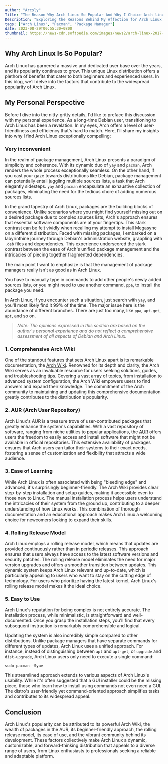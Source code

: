 ```yaml
---
author: "Arcsly"
Title: "The Reason Why Arch linux So Popular And Why I Choice Arch linux"
Description: "Exploring the Reasons Behind My Affection for Arch Linux: Unveiling the Charms of Arch Linux"
tags: ["Arch Linux", "Pacman", "Package Manager"]
date: 2023-08-29T00:55:30+0800
thumbnail: https://news-cdn.softpedia.com/images/news2/arch-linux-2017-08-01-available-to-download-as-first-iso-powered-by-linux-4-12-517342-2.jpg
---
```


## Why Arch Linux Is So Popular?

Arch Linux has garnered a massive and dedicated user base over the years, and its popularity continues to grow. This unique Linux distribution offers a plethora of benefits that cater to both beginners and experienced users. In this blog, we'll delve into the factors that contribute to the widespread popularity of Arch Linux.

## My Personal Perspective

Before I dive into the nitty-gritty details, I'd like to preface this discussion with my personal experience. As a long-time Debian user, transitioning to Arch Linux has been a revelation. In my eyes, Arch offers a level of user-friendliness and efficiency that's hard to match. Here, I'll share my insights into why I find Arch Linux exceptionally compelling:

### Very inconvenient

In the realm of package management, Arch Linux presents a paradigm of simplicity and coherence. With its dynamic duo of `yay` and `pacman`, Arch renders the whole process exceptionally seamless. On the other hand, if you cast your gaze towards distributions like Debian, package management can potentially entail juggling multiple sources lists, a task that Arch elegantly sidesteps. `yay` and `pacman` encapsulate an exhaustive collection of packages, eliminating the need for the tedious chore of adding numerous sources lists.

In the grand tapestry of Arch Linux, packages are the building blocks of convenience. Unlike scenarios where you might find yourself missing out on a desired package due to complex sources lists, Arch's approach ensures that essential software components are at your fingertips. This stark contrast can be felt vividly when recalling my attempt to install Megasync on a different distribution. Faced with missing packages, I embarked on a labyrinthine journey through Debian's administration website, grappling with `.deb` files and dependencies. This experience underscored the stark contrast between the ease of Arch's unified package management and the intricacies of piecing together fragmented dependencies.

The main point I want to emphasize is that the management of package managers really isn't as good as in Arch Linux.

You have to manually type in commands to add other people's newly added sources lists, or you might need to use another command, `ppa`, to install the package you need.

In Arch Linux, if you encounter such a situation, just search with `yay`, and you'll most likely find it 99% of the time. The major issue here is the abundance of different branches. There are just too many, like `ppa`, `apt-get`, `apt`, and so on.

>*Note: The opinions expressed in this section are based on the author's personal experience and do not reflect a comprehensive assessment of all aspects of Debian and Arch Linux.*

### 1. **Comprehensive Arch Wiki**

One of the standout features that sets Arch Linux apart is its remarkable documentation, the [Arch Wiki](https://wiki.archlinux.org/). Renowned for its depth and clarity, the Arch Wiki serves as an invaluable resource for users seeking solutions, guides, and troubleshooting tips. Covering a vast array of topics, from installation to advanced system configuration, the Arch Wiki empowers users to find answers and expand their knowledge. The commitment of the Arch community to maintaining and updating this comprehensive documentation greatly contributes to the distribution's popularity.

### 2. **AUR (Arch User Repository)**

Arch Linux's AUR is a treasure trove of user-contributed packages that greatly enhance the system's capabilities. With a vast repository of software, ranging from niche utilities to popular applications, the [AUR](https://aur.archlinux.org/) offers users the freedom to easily access and install software that might not be available in official repositories. This extensive availability of packages ensures that Arch users can tailor their systems to their exact needs, fostering a sense of customization and flexibility that attracts a wide audience.

### 3. **Ease of Learning**

While Arch Linux is often associated with being "bleeding edge" and advanced, it's surprisingly beginner-friendly. The Arch Wiki provides clear step-by-step installation and setup guides, making it accessible even to those new to Linux. The manual installation process helps users understand the intricacies of their system from the ground up, contributing to a deeper understanding of how Linux works. This combination of thorough documentation and an educational approach makes Arch Linux a welcoming choice for newcomers looking to expand their skills.

### 4. **Rolling Release Model**

Arch Linux employs a rolling release model, which means that updates are provided continuously rather than in periodic releases. This approach ensures that users always have access to the latest software versions and security patches. The rolling release model eliminates the need for major version upgrades and offers a smoother transition between updates. This dynamic system keeps Arch Linux relevant and up-to-date, which is particularly appealing to users who want to stay on the cutting edge of technology. For users who prioritize having the latest kernel, Arch Linux's rolling release model makes it the ideal choice.

### 5. **Easy to Use**

Arch Linux's reputation for being complex is not entirely accurate. The installation process, while minimalistic, is straightforward and well-documented. Once you grasp the installation steps, you'll find that every subsequent instruction is remarkably comprehensible and logical.

Updating the system is also incredibly simple compared to other distributions. Unlike package managers that have separate commands for different types of updates, Arch Linux uses a unified approach. For instance, instead of distinguishing between `apt` and `apt-get`, or `upgrade` and `dist-upgrade`, Arch Linux users only need to execute a single command:

```shell
sudo pacman -Syuv
```

This streamlined approach extends to various aspects of Arch Linux's usability. While it's often suggested that a GUI installer could be the missing piece, those who learn how to install using commands not even need a GUI. The distro's user-friendly yet command-oriented approach simplifies tasks and contributes to its widespread appeal.

## Conclusion

Arch Linux's popularity can be attributed to its powerful Arch Wiki, the wealth of packages in the AUR, its beginner-friendly approach, the rolling release model, its ease of use, and the vibrant community behind its development. These factors collectively make Arch Linux a dynamic, customizable, and forward-thinking distribution that appeals to a diverse range of users, from Linux enthusiasts to professionals seeking a reliable and adaptable platform.